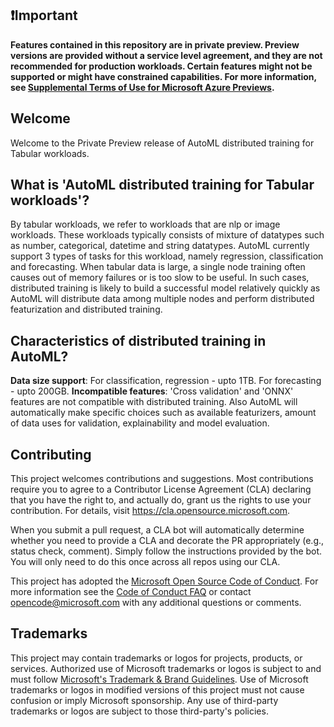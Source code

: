 ## ❗Important

**Features contained in this repository are in private preview. Preview versions are provided without a service level agreement, and they are not recommended for production workloads. Certain features might not be supported or might have constrained capabilities. For more information, see [Supplemental Terms of Use for Microsoft Azure Previews](https://azure.microsoft.com/en-us/support/legal/preview-supplemental-terms/).**

## Welcome
Welcome to the Private Preview release of AutoML distributed training for Tabular workloads.

## What is 'AutoML distributed training for Tabular workloads'?
By tabular workloads, we refer to workloads that are nlp or image workloads. These workloads typically consists of mixture of datatypes such as number, categorical, datetime and string datatypes. AutoML currently support 3 types of tasks for this workload, namely regression, classification and forecasting.
When tabular data is large, a single node training often causes out of memory failures or is too slow to be useful. In such cases, distributed training is likely to build a successful model relatively quickly as AutoML will distribute data among multiple nodes and perform distributed featurization and distributed training.  

## Characteristics of distributed training in AutoML?
**Data size support**: For classification, regression - upto 1TB. For forecasting - upto 200GB.
**Incompatible features**: 'Cross validation' and 'ONNX' features are not compatible with distributed training. Also AutoML will automatically make specific choices such as available featurizers, amount of data uses for validation, explainability and model evaluation.


## Contributing

This project welcomes contributions and suggestions.  Most contributions require you to agree to a
Contributor License Agreement (CLA) declaring that you have the right to, and actually do, grant us
the rights to use your contribution. For details, visit https://cla.opensource.microsoft.com.

When you submit a pull request, a CLA bot will automatically determine whether you need to provide
a CLA and decorate the PR appropriately (e.g., status check, comment). Simply follow the instructions
provided by the bot. You will only need to do this once across all repos using our CLA.

This project has adopted the [Microsoft Open Source Code of Conduct](https://opensource.microsoft.com/codeofconduct/).
For more information see the [Code of Conduct FAQ](https://opensource.microsoft.com/codeofconduct/faq/) or
contact [opencode@microsoft.com](mailto:opencode@microsoft.com) with any additional questions or comments.

## Trademarks

This project may contain trademarks or logos for projects, products, or services. Authorized use of Microsoft 
trademarks or logos is subject to and must follow 
[Microsoft's Trademark & Brand Guidelines](https://www.microsoft.com/en-us/legal/intellectualproperty/trademarks/usage/general).
Use of Microsoft trademarks or logos in modified versions of this project must not cause confusion or imply Microsoft sponsorship.
Any use of third-party trademarks or logos are subject to those third-party's policies.
